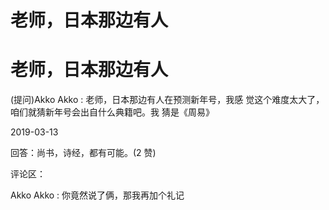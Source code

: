 # 老师，日本那边有人

# 老师，日本那边有人

(提问)Akko Akko : 老师，日本那边有人在预测新年号，我感 觉这个难度太大了，咱们就猜新年号会出自什么典籍吧。我 猜是《周易》

2019-03-13

回答：尚书，诗经，都有可能。(2 赞)

评论区：

Akko Akko : 你竟然说了俩，那我再加个礼记
